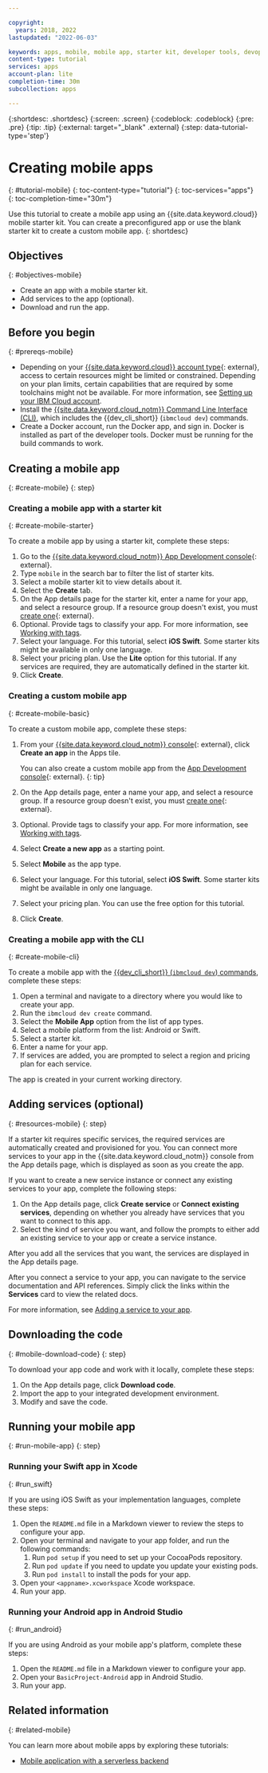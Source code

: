 ```yaml
---

copyright:
  years: 2018, 2022
lastupdated: "2022-06-03"

keywords: apps, mobile, mobile app, starter kit, developer tools, devops toolchain, toolchain, create mobile app, mobile starter kit, android, ios, swift, xcode
content-type: tutorial
services: apps
account-plan: lite
completion-time: 30m
subcollection: apps

---
```


{:shortdesc: .shortdesc}
{:screen: .screen}
{:codeblock: .codeblock}
{:pre: .pre}
{:tip: .tip}
{:external: target="_blank" .external}
{:step: data-tutorial-type='step'}

# Creating mobile apps
{: #tutorial-mobile}
{: toc-content-type="tutorial"} 
{: toc-services="apps"} 
{: toc-completion-time="30m"}

Use this tutorial to create a mobile app using an {{site.data.keyword.cloud}} mobile starter kit. You can create a preconfigured app or use the blank starter kit to create a custom mobile app.
{: shortdesc}

## Objectives
{: #objectives-mobile}

* Create an app with a mobile starter kit.
* Add services to the app (optional).
* Download and run the app.

## Before you begin
{: #prereqs-mobile}

* Depending on your [{{site.data.keyword.cloud}} account type](/registration){: external}, access to certain resources might be limited or constrained. Depending on your plan limits, certain capabilities that are required by some toolchains might not be available. For more information, see [Setting up your IBM Cloud account](/docs/account?topic=account-account-getting-started).
* Install the [{{site.data.keyword.cloud_notm}} Command Line Interface (CLI)](/docs/cli?topic=cli-getting-started), which includes the {{dev_cli_short}} (`ibmcloud dev`) commands.
* Create a Docker account, run the Docker app, and sign in. Docker is installed as part of the developer tools. Docker must be running for the build commands to work.

## Creating a mobile app 
{: #create-mobile}
{: step}

### Creating a mobile app with a starter kit
{: #create-mobile-starter}

To create a mobile app by using a starter kit, complete these steps:

1. Go to the [{{site.data.keyword.cloud_notm}} App Development console](/developer/appservice/starter-kits){: external}.
1. Type `mobile` in the search bar to filter the list of starter kits.
1. Select a mobile starter kit to view details about it.
1. Select the **Create** tab.
1. On the App details page for the starter kit, enter a name for your app, and select a resource group. If a resource group doesn't exist, you must [create one](/account/resource-groups){: external}.
1. Optional. Provide tags to classify your app. For more information, see [Working with tags](/docs/account?topic=account-tag).
1. Select your language. For this tutorial, select **iOS Swift**. Some starter kits might be available in only one language.
1. Select your pricing plan. Use the **Lite** option for this tutorial. If any services are required, they are automatically defined in the starter kit.
1. Click **Create**.

### Creating a custom mobile app
{: #create-mobile-basic}

To create a custom mobile app, complete these steps:

1. From your [{{site.data.keyword.cloud_notm}} console](https://{DomainName}){: external}, click **Create an app** in the Apps tile.

   You can also create a custom mobile app from the [App Development console](/developer/appservice/starter-kits){: external}.
   {: tip}

2. On the App details page, enter a name your app, and select a resource group. If a resource group doesn't exist, you must [create one](/account/resource-groups){: external}.
3. Optional. Provide tags to classify your app. For more information, see [Working with tags](/docs/account?topic=account-tag).
4. Select **Create a new app** as a starting point.
5. Select **Mobile** as the app type.
6. Select your language. For this tutorial, select **iOS Swift**. Some starter kits might be available in only one language.
7. Select your pricing plan. You can use the free option for this tutorial.
8. Click **Create**.

### Creating a mobile app with the CLI
{: #create-mobile-cli}

To create a mobile app with the [{{dev_cli_short}} (`ibmcloud dev`) commands](/docs/cli?topic=cli-getting-started), complete these steps:

1. Open a terminal and navigate to a directory where you would like to create your app.
2. Run the `ibmcloud dev create` command.
3. Select the **Mobile App** option from the list of app types.
4. Select a mobile platform from the list: Android or Swift.
5. Select a starter kit.
6. Enter a name for your app.
7. If services are added, you are prompted to select a region and pricing plan for each service.

The app is created in your current working directory.

## Adding services (optional)
{: #resources-mobile}
{: step}

If a starter kit requires specific services, the required services are automatically created and provisioned for you. You can connect more services to your app in the {{site.data.keyword.cloud_notm}} console from the App details page, which is displayed as soon as you create the app.

If you want to create a new service instance or connect any existing services to your app, complete the following steps:

1. On the App details page, click **Create service** or **Connect existing services**, depending on whether you already have services that you want to connect to this app.
2. Select the kind of service you want, and follow the prompts to either add an existing service to your app or create a service instance.

After you add all the services that you want, the services are displayed in the App details page.

After you connect a service to your app, you can navigate to the service documentation and API references. Simply click the links within the **Services** card to view the related docs.

For more information, see [Adding a service to your app](/docs/apps?topic=apps-add-service).

## Downloading the code
{: #mobile-download-code}
{: step}

To download your app code and work with it locally, complete these steps:

1. On the App details page, click **Download code**.
2. Import the app to your integrated development environment.
3. Modify and save the code.

## Running your mobile app
{: #run-mobile-app}
{: step}

### Running your Swift app in Xcode
{: #run_swift}

If you are using iOS Swift as your implementation languages, complete these steps:

1. Open the `README.md` file in a Markdown viewer to review the steps to configure your app.
2. Open your terminal and navigate to your app folder, and run the following commands:
    1. Run `pod setup` if you need to set up your CocoaPods repository.
    2. Run `pod update` if you need to update you update your existing pods.
    3. Run `pod install` to install the pods for your app.
3. Open your `<appname>.xcworkspace` Xcode workspace.
4. Run your app.

### Running your Android app in Android Studio
{: #run_android}

If you are using Android as your mobile app's platform, complete these steps:

1. Open the `README.md` file in a Markdown viewer to configure your app.
2. Open your `BasicProject-Android` app in Android Studio.
3. Run your app.

## Related information
{: #related-mobile}

You can learn more about mobile apps by exploring these tutorials:

 * [Mobile application with a serverless backend](/docs/solution-tutorials?topic=solution-tutorials-serverless-mobile-backend)
